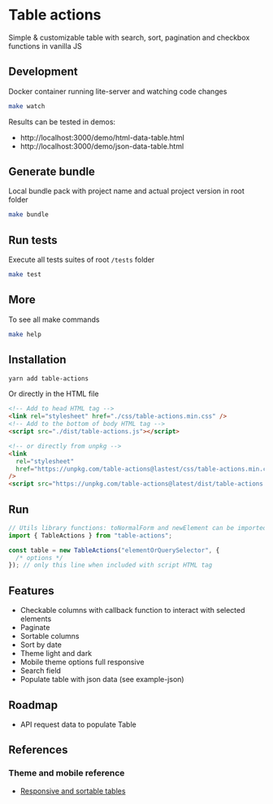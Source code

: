 # Table actions

Simple & customizable table with search, sort, pagination and checkbox functions in vanilla JS

## Development

Docker container running lite-server and watching code changes

```bash
make watch
```

Results can be tested in demos:

- http://localhost:3000/demo/html-data-table.html
- http://localhost:3000/demo/json-data-table.html

## Generate bundle

Local bundle pack with project name and actual project version in root folder

```bash
make bundle
```

## Run tests

Execute all tests suites of root `/tests` folder

```bash
make test
```

## More

To see all make commands

```bash
make help
```

## Installation

```bash
yarn add table-actions
```

Or directly in the HTML file

```html
<!-- Add to head HTML tag -->
<link rel="stylesheet" href="./css/table-actions.min.css" />
<!-- Add to the bottom of body HTML tag -->
<script src="./dist/table-actions.js"></script>

<!-- or directly from unpkg -->
<link
  rel="stylesheet"
  href="https://unpkg.com/table-actions@lastest/css/table-actions.min.css"
/>
<script src="https://unpkg.com/table-actions@latest/dist/table-actions.min.js"></script>
```

## Run

```js
// Utils library functions: toNormalForm and newElement can be imported here
import { TableActions } from "table-actions";

const table = new TableActions("elementOrQuerySelector", {
  /* options */
}); // only this line when included with script HTML tag
```

## Features

- Checkable columns with callback function to interact with selected elements
- Paginate
- Sortable columns
- Sort by date
- Theme light and dark
- Mobile theme options full responsive
- Search field
- Populate table with json data (see example-json)

## Roadmap

- API request data to populate Table

## References

### Theme and mobile reference

- [Responsive and sortable tables](https://codepen.io/mlegakis/pen/jBYPGr)
